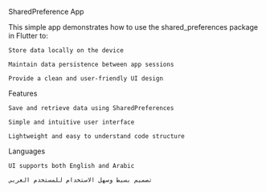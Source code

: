 SharedPreference App

This simple app demonstrates how to use the shared_preferences package in Flutter to:

    Store data locally on the device

    Maintain data persistence between app sessions

    Provide a clean and user-friendly UI design

Features

    Save and retrieve data using SharedPreferences

    Simple and intuitive user interface

    Lightweight and easy to understand code structure

Languages

    UI supports both English and Arabic

    تصميم بسيط وسهل الاستخدام للمستخدم العربي
